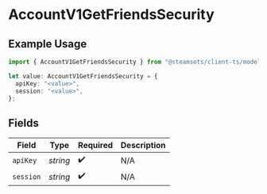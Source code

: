 # AccountV1GetFriendsSecurity

## Example Usage

```typescript
import { AccountV1GetFriendsSecurity } from "@steamsets/client-ts/models/operations";

let value: AccountV1GetFriendsSecurity = {
  apiKey: "<value>",
  session: "<value>",
};
```

## Fields

| Field              | Type               | Required           | Description        |
| ------------------ | ------------------ | ------------------ | ------------------ |
| `apiKey`           | *string*           | :heavy_check_mark: | N/A                |
| `session`          | *string*           | :heavy_check_mark: | N/A                |